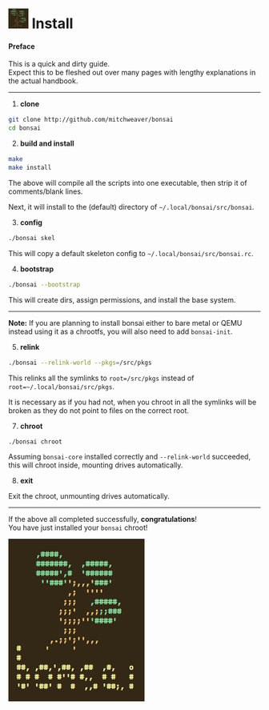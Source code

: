 # <img width="40" height="40" src="res/bonsai_square.png"> Install

#### Preface

This is a quick and dirty guide.  
Expect this to be fleshed out over many pages 
with lengthy explanations in the actual handbook.

----

1. **clone**

```bash
git clone http://github.com/mitchweaver/bonsai
cd bonsai
```

2. **build and install**

```bash
make
make install
```

The above will compile all the scripts into one executable, then strip it of 
comments/blank lines.

Next, it will install to the (default) directory of `~/.local/bonsai/src/bonsai`.

3. **config**

```bash
./bonsai skel
```

This will copy a default skeleton config to `~/.local/bonsai/src/bonsai.rc`.

4. **bootstrap**

```bash
./bonsai --bootstrap
```

This will create dirs, assign permissions, and install the base system.

----

**Note:** If you are planning to install bonsai either to bare metal or QEMU instead 
using it as a chrootfs, you will also need to add `bonsai-init`.

5. **relink**

```bash
./bonsai --relink-world --pkgs=/src/pkgs
```

This relinks all the symlinks to `root=/src/pkgs` instead of `root=~/.local/bonsai/src/pkgs`.

It is necessary as if you had not, when you chroot in all the symlinks will be broken
as they do not point to files on the correct root.

7. **chroot**

```bash
./bonsai chroot
```

Assuming `bonsai-core` installed correctly and `--relink-world` succeeded,
this will chroot inside, mounting drives automatically.

8. **exit**

Exit the chroot, unmounting drives automatically.

----

If the above all completed successfully, **congratulations**!  
You have just installed your `bonsai` chroot!

![image](res/bonsai.png)
